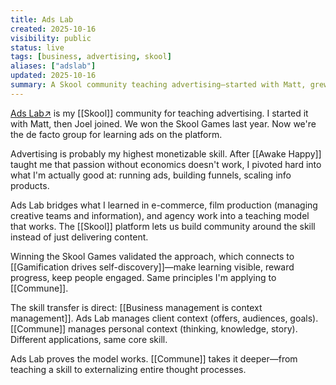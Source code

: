 ```yaml
---
title: Ads Lab
created: 2025-10-16
visibility: public
status: live
tags: [business, advertising, skool]
aliases: ["adslab"]
updated: 2025-10-16
summary: A Skool community teaching advertising—started with Matt, grew with Joel, won the Skool Games, became the de facto group for learning ads on the platform.
---
```


<a href="https://skool.com/adslab?utm_source=devonmeadows&utm_medium=website&utm_campaign=notes" target="_blank" rel="noopener noreferrer" style="white-space:nowrap">Ads Lab<span class="external-link-icon" aria-hidden="true">↗</span></a> is my [[Skool]] community for teaching advertising. I started it with Matt, then Joel joined. We won the Skool Games last year. Now we're the de facto group for learning ads on the platform.

Advertising is probably my highest monetizable skill. After [[Awake Happy]] taught me that passion without economics doesn't work, I pivoted hard into what I'm actually good at: running ads, building funnels, scaling info products.

Ads Lab bridges what I learned in e-commerce, film production (managing creative teams and information), and agency work into a teaching model that works. The [[Skool]] platform lets us build community around the skill instead of just delivering content.

Winning the Skool Games validated the approach, which connects to [[Gamification drives self-discovery]]—make learning visible, reward progress, keep people engaged. Same principles I'm applying to [[Commune]].

The skill transfer is direct: [[Business management is context management]]. Ads Lab manages client context (offers, audiences, goals). [[Commune]] manages personal context (thinking, knowledge, story). Different applications, same core skill.

Ads Lab proves the model works. [[Commune]] takes it deeper—from teaching a skill to externalizing entire thought processes.

